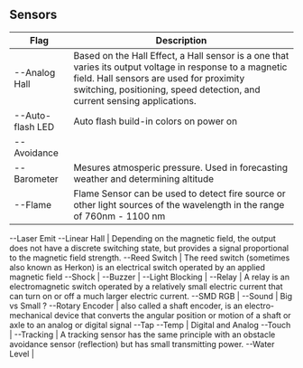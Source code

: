 ## Sensors

Flag             | Description
-----------      | --------------------------------------------------
--Analog Hall    | Based on the Hall Effect, a Hall sensor is a one that varies its output voltage in response to a magnetic field.  Hall sensors are used for proximity switching, positioning, speed detection, and current sensing applications.
--Auto-flash LED | Auto flash build-in colors on power on
--Avoidance      |
--Barometer      | Mesures atmosperic pressure.  Used in forecasting weather and determining altitude
--Flame          | Flame Sensor can be used to detect fire source or other light sources of the wavelength in the range of 760nm - 1100 nm
--Laser Emit
--Linear Hall    | Depending on the magnetic field, the output does not have a discrete switching state, but provides a signal proportional to the magnetic field strength.
--Reed Switch    | The reed switch (sometimes also known as Herkon) is an electrical switch operated by an applied magnetic field
--Shock          |
--Buzzer         |
--Light Blocking |
--Relay          | A relay is an electromagnetic switch operated by a relatively small electric current that can turn on or off a much larger electric current.
--SMD RGB        |
--Sound          | Big vs Small ?
--Rotary Encoder | also called a shaft encoder, is an electro-mechanical device that converts the angular position or motion of a shaft or axle to an analog or digital signal
--Tap
--Temp           | Digital and Analog
--Touch          |
--Tracking       | A tracking sensor has the same principle with an obstacle avoidance sensor (reflection) but has small transmitting power.
--Water Level    |

